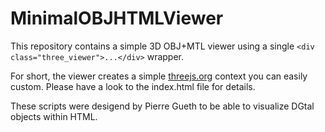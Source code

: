 # MinimalOBJHTMLViewer

This repository contains a simple 3D OBJ+MTL viewer using a single ```<div class="three_viewer">...</div>``` wrapper.

For short, the viewer creates a simple [threejs.org](three.js) context you can easily custom. Please have a look to the index.html file for details.


These scripts were desigend by Pierre Gueth to be able to visualize DGtal objects within HTML.

 
